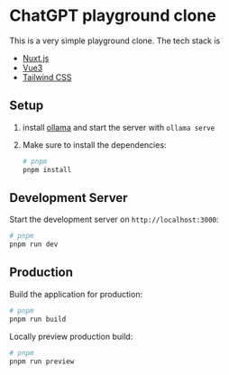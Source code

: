# ChatGPT playground clone

This is a very simple playground clone. The tech stack is
* [Nuxt.js](https://nuxt.com/)
* [Vue3](https://v3.vuejs.org/)
* [Tailwind CSS](https://tailwindcss.com/)

## Setup

1. install [ollama](https://ollama.com) and start the server with `ollama serve`

2. Make sure to install the dependencies:

    ```bash
    # pnpm
    pnpm install
    ```

## Development Server

Start the development server on `http://localhost:3000`:

```bash
# pnpm
pnpm run dev
```

## Production

Build the application for production:

```bash
# pnpm
pnpm run build
```

Locally preview production build:

```bash
# pnpm
pnpm run preview

```
